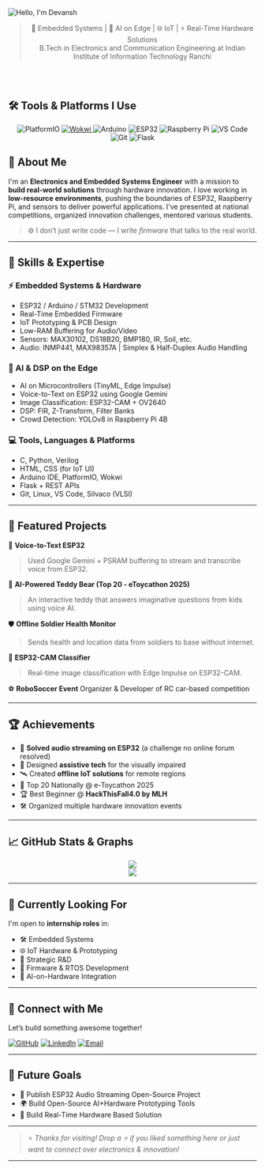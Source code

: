 <!-- README.md -->

<picture>
  <source media="(prefers-color-scheme: light)" srcset="https://capsule-render.vercel.app/api?type=blur&height=250&color=gradient&text=🙏Hello,%20I%20am%20Devansh%20Varshney&desc=Electronics%20Engineer%20|%20Innovator%20|%20IoT%20Enthusiast&descAlign=72&descAlignY=50&fontAlign=51&fontAlignY=30&fontColor=000000&fontSize=48">
  <source media="(prefers-color-scheme: dark)" srcset="https://capsule-render.vercel.app/api?type=blur&height=250&color=gradient&text=🙏Hello,%20I%20am%20Devansh%20Varshney&fontAlign=51&fontAlignY=30&desc=Electronics%20Engineer%20|%20Innovator%20|%20IoT%20Enthusiast&descAlign=72&descAlignY=50&fontSize=48&reversal=false">
  <img alt="Hello, I'm Devansh" src="https://capsule-render.vercel.app/api?type=blur&height=250&color=gradient&text=🙏Hello,%20I%20am%20Devansh%20Varshney&fontAlign=51&fontAlignY=30&desc=Electronics%20Engineer%20|%20Innovator%20|%20IoT%20Enthusiast&descAlign=72&descAlignY=50&fontSize=48&reversal=false">
</picture>



><div align = "center"> 🔌 Embedded Systems | 🧠 AI on Edge | 🌐 IoT | ⚡ Real-Time Hardware Solutions<br>
> B.Tech in Electronics and Communication Engineering at Indian Institute of Information Technology Ranchi</div>
<br>
<br>

## 🛠️ Tools & Platforms I Use

<p align="center">
  <!-- PlatformIO -->
  <img src="https://img.shields.io/badge/PlatformIO-000000?style=for-the-badge&logo=platformio&logoColor=white" alt="PlatformIO"/>

  <!-- Wokwi (custom image, as no official shield exists) -->
  <a href="https://wokwi.com/">
    <img src="https://img.shields.io/badge/Wokwi-Simulator-27AE60?style=for-the-badge&logo=codeforces&logoColor=white" alt="Wokwi" />
  </a>

  <!-- Arduino -->
  <img src="https://img.shields.io/badge/Arduino-00979D?style=for-the-badge&logo=arduino&logoColor=white" alt="Arduino" />

  <!-- ESP32 -->
  <img src="https://img.shields.io/badge/ESP32-Microcontroller-E7352C?style=for-the-badge&logo=espressif&logoColor=white" alt="ESP32" />

  <!-- Raspberry Pi -->
  <img src="https://img.shields.io/badge/Raspberry%20Pi-C51A4A?style=for-the-badge&logo=raspberrypi&logoColor=white" alt="Raspberry Pi" />

  <!-- VS Code -->
  <img src="https://img.shields.io/badge/VS%20Code-007ACC?style=for-the-badge&logo=visual-studio-code&logoColor=white" alt="VS Code" />

  <!-- Git -->
  <img src="https://img.shields.io/badge/Git-F05032?style=for-the-badge&logo=git&logoColor=white" alt="Git" />

  <!-- Flask -->
  <img src="https://img.shields.io/badge/Flask-000000?style=for-the-badge&logo=flask&logoColor=white" alt="Flask" />
</p>

<h2>🔧 About Me
</h2>
<p>
I'm an <b>Electronics and Embedded Systems Engineer</b> with a mission to <b>build real-world solutions</b> through hardware innovation. I love working in <b>low-resource environments</b>, pushing the boundaries of ESP32, Raspberry Pi, and sensors to deliver powerful applications. 
I've presented at national competitions, organized innovation challenges, mentored various students.
  
> ⚙️ I don’t just write code — I write *firmware* that talks to the real world.</p>

---

## 🚀 Skills & Expertise

### ⚡ Embedded Systems & Hardware
- ESP32 / Arduino / STM32 Development  
- Real-Time Embedded Firmware  
- IoT Prototyping & PCB Design  
- Low-RAM Buffering for Audio/Video  
- Sensors: MAX30102, DS18B20, BMP180, IR, Soil, etc.  
- Audio: INMP441, MAX98357A | Simplex & Half-Duplex Audio Handling

### 🤖 AI & DSP on the Edge
- AI on Microcontrollers (TinyML, Edge Impulse)  
- Voice-to-Text on ESP32 using Google Gemini  
- Image Classification: ESP32-CAM + OV2640  
- DSP: FIR, Z-Transform, Filter Banks  
- Crowd Detection: YOLOv8 in Raspberry Pi 4B

### 💻 Tools, Languages & Platforms
- C, Python, Verilog  
- HTML, CSS (for IoT UI)  
- Arduino IDE, PlatformIO, Wokwi  
- Flask + REST APIs  
- Git, Linux, VS Code, Silvaco (VLSI)

---

## 🔬 Featured Projects

📢 **Voice-to-Text ESP32**  
> Used Google Gemini + PSRAM buffering to stream and transcribe voice from ESP32.  

🧸 **AI-Powered Teddy Bear (Top 20 - eToycathon 2025)**  
> An interactive teddy that answers imaginative questions from kids using voice AI.  

🛡️ **Offline Soldier Health Monitor**  
> Sends health and location data from soldiers to base without internet.  


📸 **ESP32-CAM Classifier**  
> Real-time image classification with Edge Impulse on ESP32-CAM.

⚽ **RoboSoccer Event** Organizer & Developer of RC car-based competition

---

## 🏆 Achievements

- 🥇 **Solved audio streaming on ESP32** (a challenge no online forum resolved)
- 🎯 Designed **assistive tech** for the visually impaired
- 🛰️ Created **offline IoT solutions** for remote regions
- 🧠 Top 20 Nationally @ e-Toycathon 2025
- 🏆 Best Beginner @ **HackThisFall4.0 by MLH**
- 🛠️ Organized multiple hardware innovation events

---

## 📈 GitHub Stats & Graphs

<p align="center">
  <img src="https://github-readme-stats.vercel.app/api?username=devanshvarshney&show_icons=true&theme=radical" />
  <br/>
  <img src="https://github-readme-stats.vercel.app/api/top-langs/?username=devanshvarshney&layout=compact&theme=highcontrast" />
</p>

---

## 🎯 Currently Looking For

I'm open to **internship roles** in:

- 🛠️ Embedded Systems
- 🌐 IoT Hardware & Prototyping
- 🧪 Strategic R&D
- 🧩 Firmware & RTOS Development
- 🧠 AI-on-Hardware Integration

---

## 🤝 Connect with Me

Let’s build something awesome together!

[![GitHub](https://img.shields.io/badge/GitHub-000000?style=for-the-badge&logo=github&logoColor=white)](https://github.com/devanshvarshney)
[![LinkedIn](https://img.shields.io/badge/LinkedIn-0077B5?style=for-the-badge&logo=linkedin&logoColor=white)](https://linkedin.com/in/devanshvarshney)
[![Email](https://img.shields.io/badge/Email-D14836?style=for-the-badge&logo=gmail&logoColor=white)](mailto:varshneydevansh2003@gmail.com)
<!--[![Portfolio](https://img.shields.io/badge/Portfolio-FF5722?style=for-the-badge&logo=firefox-browser&logoColor=white)](https://yourportfolio.com)-->

---

## 🎯 Future Goals

- 🎤 Publish ESP32 Audio Streaming Open-Source Project  
- 🌍 Build Open-Source AI+Hardware Prototyping Tools  
- 🤖 Build Real-Time Hardware Based Solution

---

> ⭐ *Thanks for visiting! Drop a ⭐ if you liked something here or just want to connect over electronics & innovation!*

---
